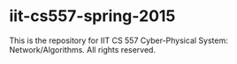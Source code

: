 # iit-cs557-spring-2015
This is the repository for IIT CS 557 Cyber-Physical System: Network/Algorithms. All rights reserved.
